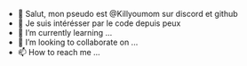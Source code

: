 - 👋 Salut, mon pseudo est @Killyoumom sur discord et github 
- 👀 Je suis intérésser par le code depuis peux
- 🌱 I’m currently learning ...
- 💞️ I’m looking to collaborate on ...
- 📫 How to reach me ...

<!---
Killyoumom/Killyoumom is a ✨ special ✨ repository because its `README.md` (this file) appears on your GitHub profile.
You can click the Preview link to take a look at your changes.
--->
